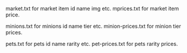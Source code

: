 market.txt for market item id name img etc.
mprices.txt for market item price.

minions.txt for minions id name tier etc.
minion-prices.txt for minion tier prices.

pets.txt for pets id name rarity etc.
pet-prices.txt for pets rarity prices.
